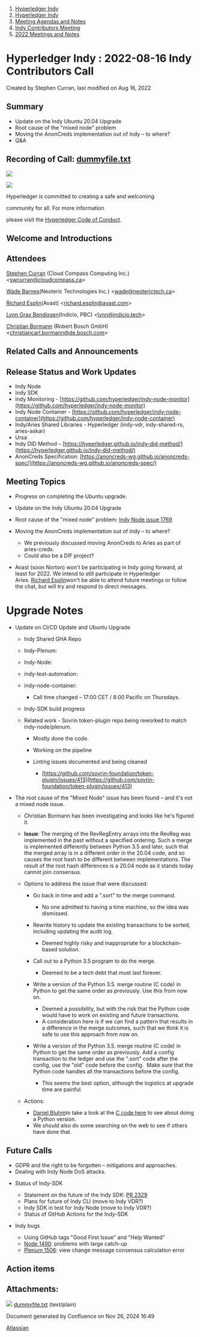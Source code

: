 1. [Hyperledger Indy](index.html)
2. [Hyperledger Indy](Hyperledger-Indy_19464194.html)
3. [Meeting Agendas and Notes](Meeting-Agendas-and-Notes_19464715.html)
4. [Indy Contributors Meeting](Indy-Contributors-Meeting_19464913.html)
5. [2022 Meetings and Notes](2022-Meetings-and-Notes_19465927.html)

# Hyperledger Indy : 2022-08-16 Indy Contributors Call

Created by Stephen Curran, last modified on Aug 16, 2022

## Summary

- Update on the Indy Ubuntu 20.04 Upgrade
- Root cause of the "mixed node" problem
- Moving the AnonCreds implementation out of Indy – to where?
- Q&amp;A

## Recording of Call: [dummyfile.txt](#)

![](https://wiki.hyperledger.org/download/attachments/29034696/Antitrustnotice.png?version=1&modificationDate=1581695654000&api=v2)

![](https://wiki.hyperledger.org/download/attachments/2392771/welcome.png?version=2&modificationDate=1572450107000&api=v2)

Hyperledger is committed to creating a safe and welcoming

community for all. For more information

please visit the [Hyperledger Code of Conduct](https://lf-hyperledger.atlassian.net/wiki/spaces/HYP/pages/19595281/Hyperledger+Code+of+Conduct).

## Welcome and Introductions

## Attendees

[Stephen Curran](https://lf-hyperledger.atlassian.net/wiki/people/557058:d676f135-ecd6-465b-b7eb-f87976bf4569?ref=confluence) (Cloud Compass Computing Inc.) &lt;swcurran@cloudcompass.ca&gt;

[Wade Barnes](https://lf-hyperledger.atlassian.net/wiki/people/70121:166ee094-a2f2-44b4-adee-5c3da3741ff8?ref=confluence)(Neoteric Technologies Inc.) &lt;wade@neoterictech.ca&gt;

[Richard Esplin](https://lf-hyperledger.atlassian.net/wiki/people/712020:8b35bfaa-715c-4137-8dbd-c4fdab87b671?ref=confluence)(Avast) &lt;richard.esplin@avast.com&gt;

[Lynn Gray Bendixsen](https://lf-hyperledger.atlassian.net/wiki/people/618ec0fbe1b3e0006978ab61?ref=confluence)(Indicio, PBC) &lt;lynn@indicio.tech&gt;

[Christian Bormann](https://lf-hyperledger.atlassian.net/wiki/people/712020:402bd53a-7b29-43cf-927d-955c323c7ed7?ref=confluence) (Robert Bosch GmbH) &lt;christiancarl.bormann@de.bosch.com&gt;

## Related Calls and Announcements

## Release Status and Work Updates

- Indy Node
- Indy SDK
- Indy Monitoring - [https://github.com/hyperledger/indy-node-monitor](https://github.com/hyperledger/indy-node-monitor)
- Indy Node Container - [https://github.com/hyperledger/indy-node-container](https://github.com/hyperledger/indy-node-container)
- Indy/Aries Shared Libraries - Hyperledger (indy-vdr, indy-shared-rs, aries-askar)
- Ursa
- Indy DID Method – [https://hyperledger.github.io/indy-did-method/](https://hyperledger.github.io/indy-did-method/)
- AnonCreds Specification: [https://anoncreds-wg.github.io/anoncreds-spec/](https://anoncreds-wg.github.io/anoncreds-spec/)

## Meeting Topics

- Progress on completing the Ubuntu upgrade.
- Update on the Indy Ubuntu 20.04 Upgrade
- Root cause of the "mixed node" problem: [Indy Node issue 1769](https://github.com/hyperledger/indy-node/issues/1769)
- Moving the AnonCreds implementation out of Indy – to where?
  
  - We previously discussed moving AnonCreds to Aries as part of aries-credx.
  - Could also be a DIF project?
- Avast (soon Norton) won't be participating in Indy going forward, at least for 2022. We intend to still participate in Hyperledger Aries. [Richard Esplin](https://lf-hyperledger.atlassian.net/wiki/people/712020:8b35bfaa-715c-4137-8dbd-c4fdab87b671?ref=confluence)won't be able to attend future meetings or follow the chat, but will try and respond to direct messages.

# Upgrade Notes

- Update on CI/CD Update and Ubuntu Upgrade 
  
  - Indy Shared GHA Repo
  - Indy-Plenum:
  - Indy-Node:
  - indy-test-automation:
  - indy-node-container:
    
    - Call time changed – 17:00 CET / 8:00 Pacific on Thursdays.
  - Indy-SDK build progress
  
  <!--THE END-->
  
  - Related work - Sovrin token-plugin repo being reworked to match indy-node/plenum.
    
    - Mostly done the code.
    - Working on the pipeline
    - Linting issues documented and being cleaned
      
      - [https://github.com/sovrin-foundation/token-plugin/issues/413](https://github.com/sovrin-foundation/token-plugin/issues/413)
- The root cause of the "Mixed Node" issue has been found – and it's not a mixed node issue.
  
  - Christian Bormann has been investigating and looks like he's figured it.
  - **Issue**: The merging of the RevRegEntry arrays into the RevReg was implemented in the past without a specified ordering. Such a merge is implemented differently between Python 3.5 and later, such that the merged array is in a different order in the 20.04 code, and so causes the root hash to be different between implementations. The result of the root hash differences is a 20.04 node as it stands today cannot join consensus.
  - Options to address the issue that were discussed:
    
    - Go back in time and add a ".sort" to the merge command.
      
      - No one admitted to having a time machine, so the idea was dismissed.
    - Rewrite history to update the existing transactions to be sorted, including updating the audit log.
      
      - Deemed highly risky and inappropriate for a blockchain-based solution.
    - Call out to a Python 3.5 program to do the merge.
      
      - Deemed to be a tech debt that must last forever.
    - Write a version of the Python 3.5. merge routine (C code) in Python to get the same order as previously. Use this from now on.
      
      - Deemed a possibility, but with the risk that the Python code would have to work on existing and future transactions.
      - A consideration here is if we can find a pattern that results in a difference in the merge outcomes, such that we think it is safe to use this approach from now on.
    - Write a version of the Python 3.5. merge routine (C code) in Python to get the same order as previously. Add a config transaction to the ledger and use the ".sort" code after the config, use the "old" code before the config.  Make sure that the Python code handles all the transactions before the config.
      
      - This seems the best option, although the logistics at upgrade time are painful.
  - Actions:
    
    - [Daniel Bluhm](https://lf-hyperledger.atlassian.net/wiki/people/712020:c322d585-d6d2-4479-a990-b91fac45db1c?ref=confluence)to take a look at the [C code here](https://github.com/python/cpython/blob/v3.5.0/Objects/setobject.c) to see about doing a Python version.
    - We should also do some searching on the web to see if others have done that.

## Future Calls

- GDPR and the right to be forgotten – mitigations and approaches.
- Dealing with Indy Node DoS attacks.

<!--THE END-->

- Status of Indy-SDK
  
  - Statement on the future of the Indy SDK: [PR 2329](https://github.com/hyperledger/indy-sdk/pull/2329)
  - Plans for future of Indy CLI (move to Indy VDR?)
  - Indy SDK in test for Indy Node (move to Indy VDR?)
  - Status of GitHub Actions for the Indy-SDK
- Indy bugs
  
  - Using GitHub tags "Good First Issue" and "Help Wanted"
  - [Node 1490](https://github.com/hyperledger/indy-plenum/issues/1490): problems with large catch-up
  - [Plenum 1506](https://github.com/hyperledger/indy-plenum/issues/1506): view change message consensus calculation error

## Action items

## Attachments:

![](images/icons/bullet_blue.gif) [dummyfile.txt](attachments/19464601/19466213.txt) (text/plain)

Document generated by Confluence on Nov 26, 2024 16:49

[Atlassian](http://www.atlassian.com/)
